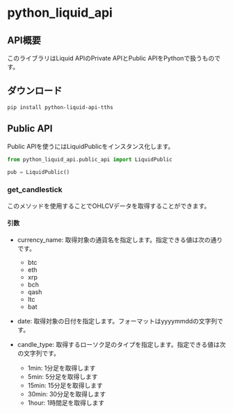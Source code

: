 # python_liquid_api
## API概要
このライブラリはLiquid APIのPrivate APIとPublic APIをPythonで扱うものです。

## ダウンロード
```shell
pip install python-liquid-api-tths
```

## Public API
Public APIを使うにはLiquidPublicをインスタンス化します。

```python
from python_liquid_api.public_api import LiquidPublic

pub = LiquidPublic()
```

### get_candlestick
このメソッドを使用することでOHLCVデータを取得することができます。

#### 引数
- currency_name: 取得対象の通貨名を指定します。指定できる値は次の通りです。
  - btc
  - eth
  - xrp
  - bch
  - qash
  - ltc
  - bat

- date: 取得対象の日付を指定します。フォーマットはyyyymmddの文字列です。
- candle_type: 取得するローソク足のタイプを指定します。指定できる値は次の文字列です。
  - 1min: 1分足を取得します
  - 5min: 5分足を取得します
  - 15min: 15分足を取得します
  - 30min: 30分足を取得します
  - 1hour: 1時間足を取得します